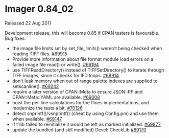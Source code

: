 # Imager 0.84_02

Released 22 Aug 2011

Development release, this will become 0.85 if CPAN testers is favourable.
Bug fixes:
- the image file limits set by set_file_limits() weren't being checked when reading TIFF files. [#69915](https://github.com/tonycoz/imager/isssues/69915) 
- Provide more information about file format module load errors on a failed image file read() or write(). [#69194](https://github.com/tonycoz/imager/isssues/69194) 
- use TIFFReadDirectory() instead of TIFFSetDirectory() to iterate through TIFF images, since it checks for IFD loops. [#69914](https://github.com/tonycoz/imager/isssues/69914) 
- don't leak memory when out of range palette indexes are supplied to setscanline(). [#69242](https://github.com/tonycoz/imager/isssues/69242) 
- require a later version of CPAN::Meta to ensure JSON::PP and CPAN::Meta::YAML are available. [#69008](https://github.com/tonycoz/imager/isssues/69008) 
- hoist the per-line calculations for the flines implementations, and modernize the tests a bit. [#70126](https://github.com/tonycoz/imager/isssues/70126) 
- detect snprintf()/vsnprintf() (cheat by using Config.pm) and use them when available. [#69147](https://github.com/tonycoz/imager/isssues/69147) 
- if t1lib failed to reinitialize it would be left as marked initialized. [#69877](https://github.com/tonycoz/imager/isssues/69877) 
- update the bundled (and still modified) Devel::CheckLib [#69170](https://github.com/tonycoz/imager/isssues/69170)